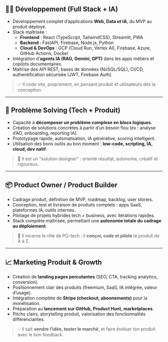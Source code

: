 ## 🧑‍💻 Développement (Full Stack + IA)

- Développement complet d’applications **Web, Data et IA**, du MVP au produit déployé.
- Stack maîtrisée :
  - **Frontend** : React (TypeScript, TailwindCSS), Streamlit, PWA
  - **Backend** : FastAPI, Firebase, Node.js, Python
  - **Cloud & DevOps** : GCP (Cloud Run, Vertex AI), Firebase, Azure, GitHub Actions, Docker
- Intégration d’**agents IA (RAG, Gemini, GPT)** dans les apps métiers et copilots documentaires.
- Maîtrise des API REST, bases de données (NoSQL/SQL), CI/CD, authentification sécurisée (JWT, Firebase Auth).

> ✅ Il code vite, proprement, en pensant produit et utilisateurs dès la conception.

---

## 🧠 Problème Solving (Tech + Produit)

- Capacité à **décomposer un problème complexe en blocs logiques**.
- Création de solutions concrètes à partir d’un besoin flou (ex : analyse d’AO, onboarding, reporting IA).
- Prototypage rapide, automatisation, IA générative, scoring intelligent.
- Utilisation des bons outils au bon moment : **low-code, scripting, IA, cloud, dev natif**.

> 🚀 Il est un "solution designer" : orienté résultat, autonome, créatif et rigoureux.

---

## 📦 Product Owner / Product Builder

- Cadrage produit, définition de MVP, roadmap, backlog, user stories.
- Conception, test et livraison de produits complets : apps SaaS, plateformes IA, outils internes.
- Pilotage de projets hybrides tech + business, avec itérations rapides.
- Stack complète maîtrisée, permettant une **autonomie totale du cadrage au déploiement**.

> 🎯 Il incarne le rôle de PO-tech : il **conçoi, code et pilote** le produit de A à Z.

---

## 📈 Marketing Produit & Growth

- Création de **landing pages percutantes** (SEO, CTA, tracking analytics, conversion).
- Positionnement clair des produits (freemium, SaaS, IA intégrée, valeur d’usage).
- Intégration complète de **Stripe (checkout, abonnements)** pour la monétisation.
- Préparation au **lancement sur GitHub, Product Hunt, marketplaces**.
- Pitchs clairs, storytelling produit, valorisation des fonctionnalités différenciantes.

> 💡 il sait **vendre l’idée, tester le marché**, et faire évoluer ton produit avec le bon feedback.